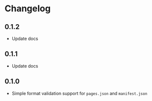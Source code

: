 # Changelog

## 0.1.2

- Update docs

## 0.1.1

- Update docs

## 0.1.0

- Simple format validation support for `pages.json` and `manifest.json`
